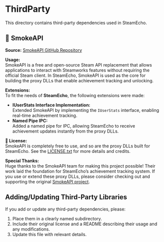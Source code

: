 # ThirdParty

This directory contains third-party dependencies used in SteamEcho.

## 🐨 SmokeAPI

**Source:** [SmokeAPI GitHub Repository](https://github.com/acidicoala/SmokeAPI)

**Usage:**  
SmokeAPI is a free and open-source Steam API replacement that allows applications to interact with Steamworks features without requiring the official Steam client. In SteamEcho, SmokeAPI is used as the core for building the proxy DLLs that enable achievement tracking and unlocking.

**Extensions:**  
To fit the needs of **SteamEcho**, the following extensions were made:
- **IUserStats Interface Implementation:**  
  Extended SmokeAPI by implementing the `IUserStats` interface, enabling real-time achievement tracking.
- **Named Pipe IPC:**  
  Added a named pipe for IPC, allowing SteamEcho to receive achievement updates instantly from the proxy DLLs.

**📄 License:**  
SmokeAPI is completely free to use, and so are the proxy DLLs built for SteamEcho. See the [LICENSE.txt](./SmokeAPI/UNLICENSE.txt) for more details and credits.

**Special Thanks:**  
Huge thanks to the SmokeAPI team for making this project possible! Their work laid the foundation for SteamEcho’s achievement tracking system. If you use or extend these proxy DLLs, please consider checking out and supporting the original [SmokeAPI project](https://github.com/acidicoala/SmokeAPI).

## Adding/Updating Third-Party Libraries

If you add or update any third-party dependencies, please:
1. Place them in a clearly named subdirectory.
2. Include their original license and a README describing their usage and any modifications.
3. Update this file with relevant details.